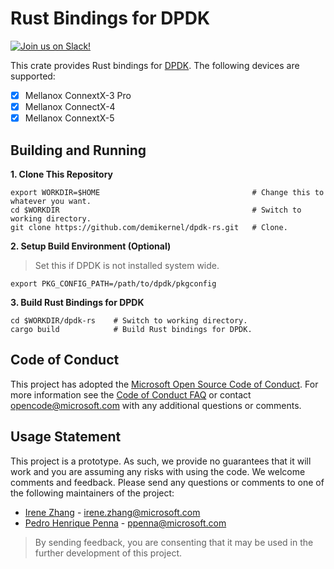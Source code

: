 Rust Bindings for DPDK
=======================

[![Join us on Slack!](https://img.shields.io/badge/chat-on%20Slack-e01563.svg)](https://join.slack.com/t/demikernel/shared_invite/zt-11i6lgaw5-HFE_IAls7gUX3kp1XSab0g)

This crate provides Rust bindings for [DPDK](https://www.dpdk.org/). The
following devices are supported:

- [x] Mellanox ConnextX-3 Pro
- [x] Mellanox ConnectX-4
- [x] Mellanox ConnextX-5

Building and Running
---------------------

**1. Clone This Repository**
```
export WORKDIR=$HOME                                  # Change this to whatever you want.
cd $WORKDIR                                           # Switch to working directory.
git clone https://github.com/demikernel/dpdk-rs.git   # Clone.
```

**2. Setup Build Environment (Optional)**

>  Set this if DPDK is not installed system wide.

```
export PKG_CONFIG_PATH=/path/to/dpdk/pkgconfig
```

**3. Build Rust Bindings for DPDK**
```
cd $WORKDIR/dpdk-rs    # Switch to working directory.
cargo build            # Build Rust bindings for DPDK.
```


Code of Conduct
---------------

This project has adopted the [Microsoft Open Source Code of Conduct](https://opensource.microsoft.com/codeofconduct/).
For more information see the [Code of Conduct FAQ](https://opensource.microsoft.com/codeofconduct/faq/)
or contact [opencode@microsoft.com](mailto:opencode@microsoft.com) with any additional questions or comments.

Usage Statement
--------------

This project is a prototype. As such, we provide no guarantees that it will
work and you are assuming any risks with using the code. We welcome comments
and feedback. Please send any questions or comments to one of the following
maintainers of the project:

- [Irene Zhang](https://github.com/iyzhang) - [irene.zhang@microsoft.com](mailto:irene.zhang@microsoft.com)
- [Pedro Henrique Penna](https://github.com/ppenna) - [ppenna@microsoft.com](mailto:ppenna@microsoft.com)

> By sending feedback, you are consenting that it may be used  in the further
> development of this project.
